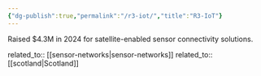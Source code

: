 ```yaml
---
{"dg-publish":true,"permalink":"/r3-iot/","title":"R3-IoT"}
---
```



Raised $4.3M in 2024 for satellite-enabled sensor connectivity solutions.

related_to:: [[sensor-networks\|sensor-networks]]
related_to:: [[scotland\|Scotland]]
